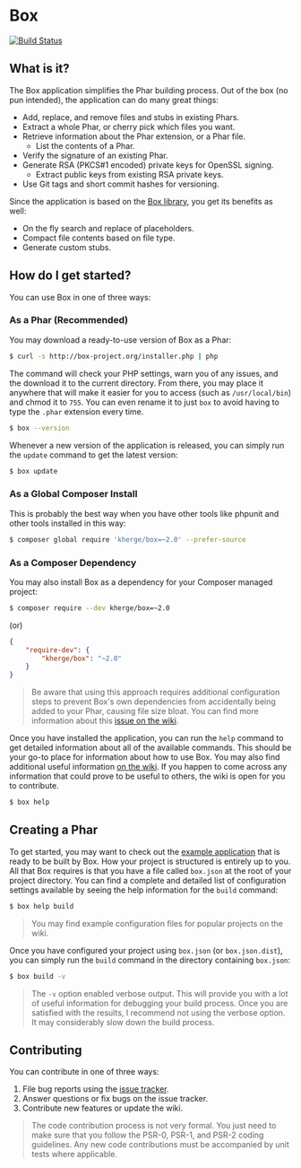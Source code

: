 Box
===

[![Build Status](https://secure.travis-ci.org/kherge/Box.png?branch=master)](http://travis-ci.org/kherge/Box)

What is it?
-----------

The Box application simplifies the Phar building process. Out of the box (no pun intended), the application can do many great things:

- Add, replace, and remove files and stubs in existing Phars.
- Extract a whole Phar, or cherry pick which files you want.
- Retrieve information about the Phar extension, or a Phar file.
  - List the contents of a Phar.
- Verify the signature of an existing Phar.
- Generate RSA (PKCS#1 encoded) private keys for OpenSSL signing.
  - Extract public keys from existing RSA private keys.
- Use Git tags and short commit hashes for versioning.

Since the application is based on the [Box library](https://github.com/herrera-io/php-box), you get its benefits as well:

- On the fly search and replace of placeholders.
- Compact file contents based on file type.
- Generate custom stubs.

How do I get started?
---------------------

You can use Box in one of three ways:

### As a Phar (Recommended)

You may download a ready-to-use version of Box as a Phar:

```sh
$ curl -s http://box-project.org/installer.php | php
```

The command will check your PHP settings, warn you of any issues, and the download it to the current directory. From there, you may place it anywhere that will make it easier for you to access (such as `/usr/local/bin`) and chmod it to `755`. You can even rename it to just `box` to avoid having to type the `.phar` extension every time.

```sh
$ box --version
```

Whenever a new version of the application is released, you can simply run the `update` command to get the latest version:

```sh
$ box update
```

### As a Global Composer Install

This is probably the best way when you have other tools like phpunit and other tools installed in this way:

```sh
$ composer global require 'kherge/box=~2.0' --prefer-source
```

### As a Composer Dependency

You may also install Box as a dependency for your Composer managed project:

```sh
$ composer require --dev kherge/box=~2.0
```

(or)

```json
{
    "require-dev": {
        "kherge/box": "~2.0"
    }
}
```

> Be aware that using this approach requires additional configuration steps to prevent Box's own dependencies from accidentally being added to your Phar, causing file size bloat. You can find more information about this [issue on the wiki](https://github.com/kherge/Box/wiki/App%2C-or-Library%3F).

Once you have installed the application, you can run the `help` command to get detailed information about all of the available commands. This should be your go-to place for information about how to use Box. You may also find additional useful information [on the wiki](https://github.com/kherge/Box/wiki). If you happen to come across any information that could prove to be useful to others, the wiki is open for you to contribute.

```sh
$ box help
```

Creating a Phar
---------------

To get started, you may want to check out the [example application](https://github.com/kherge/BoxExample) that is ready to be built by Box. How your project is structured is entirely up to you. All that Box requires is that you have a file called `box.json` at the root of your project directory. You can find a complete and detailed list of configuration settings available by seeing the help information for the `build` command:

```sh
$ box help build
```

> You may find example configuration files for popular projects on the wiki.

Once you have configured your project using `box.json` (or `box.json.dist`), you can simply run the `build` command in the directory containing `box.json`:

```sh
$ box build -v
```

> The `-v` option enabled verbose output. This will provide you with a lot of useful information for debugging your build process. Once you are satisfied with the results, I recommend not using the verbose option. It may considerably slow down the build process.

Contributing
------------

You can contribute in one of three ways:

1. File bug reports using the [issue tracker](https://github.com/kherge/Box/issues).
2. Answer questions or fix bugs on the issue tracker.
3. Contribute new features or update the wiki.

> The code contribution process is not very formal. You just need to make sure that you follow the PSR-0, PSR-1, and PSR-2 coding guidelines. Any new code contributions must be accompanied by unit tests where applicable.
